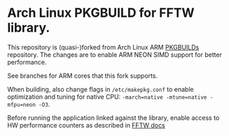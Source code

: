 # Arch Linux PKGBUILD for FFTW library.

This repository is (quasi-)forked from Arch Linux ARM
[PKGBUILDs](https://github.com/archlinuxarm/PKGBUILDs) repository. The changes
are to enable ARM NEON SIMD support for better performance.

See branches for ARM cores that this fork supports.

When building, also change flags in `/etc/makepkg.conf` to enable optimization
and tuning for native CPU: `-march=native -mtune=native -mfpu=neon -O3`.

Before running the application linked against the library, enable access to HW
performance counters as described in [FFTW
docs](https://github.com/FFTW/fftw3/blob/master/README-perfcnt.md)
